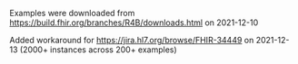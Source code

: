 Examples were downloaded from https://build.fhir.org/branches/R4B/downloads.html on 2021-12-10

Added workaround for https://jira.hl7.org/browse/FHIR-34449 on 2021-12-13 (2000+ instances across 200+ examples)